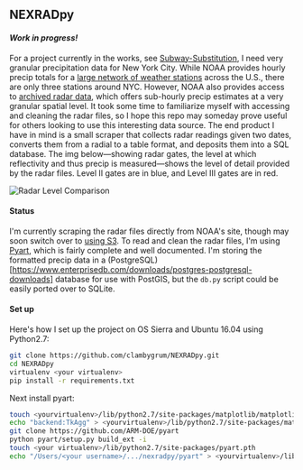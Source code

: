 ## NEXRADpy
#### _Work in progress!_

For a project currently in the works, see [Subway-Substitution](https://github.com/clambygrum/substitution), I need very granular precipitation data for New  York City. While NOAA provides hourly precip totals for a [large network of weather stations](https://www.ncdc.noaa.gov/data-access/land-based-station-data) across the U.S., there are only three stations around NYC. However, NOAA also provides access to [archived radar data](https://www.ncdc.noaa.gov/data-access/radar-data), which offers sub-hourly precip estimates at a very granular spatial level. It took some time to familiarize myself with accessing and cleaning the radar files, so I hope this repo may someday prove useful for others looking to use this interesting data source. The end product I have in mind is a small scraper that collects radar readings given two dates, converts them from a radial to a table format, and deposits them into a SQL database. The img below&mdash;showing radar gates, the level at which reflectivity and thus precip is measured&mdash;shows the level of detail provided by the radar files. Level II gates are in blue, and Level III gates are in red.

![Radar Level Comparison](https://github.com/clambygrum/NEXRADpy/blob/master/l2_l3_comparison.PNG)

#### Status
I'm currently scraping the radar files directly from NOAA's site, though may soon switch over to [using S3](https://eng.climate.com/2015/10/27/how-to-read-and-display-nexrad-on-aws-using-python/). To read and clean the radar files, I'm using [Pyart](https://arm-doe.github.io/pyart/dev/index.html), which is fairly complete and well documented. I'm storing the formatted precip data in a (PostgreSQL)[https://www.enterprisedb.com/downloads/postgres-postgresql-downloads] database for use with PostGIS, but the `db.py` script could be easily ported over to SQLite.  

#### Set up
Here's how I set up the project on OS Sierra and Ubuntu 16.04 using Python2.7:

```bash
git clone https://github.com/clambygrum/NEXRADpy.git
cd NEXRADpy
virtualenv <your virtualenv>
pip install -r requirements.txt
```

Next install pyart:

```bash
touch <yourvirtualenv>/lib/python2.7/site-packages/matplotlib/matplotlibrc
echo "backend:TkAgg" > <yourvirtualenv>/lib/python2.7/site-packages/matplotlib/matplotlibrc
git clone https://github.com/ARM-DOE/pyart
python pyart/setup.py build_ext -i
touch <your virtualenv>/lib/python2.7/site-packages/pyart.pth
echo "/Users/<your username>/.../nexradpy/pyart" > <yourvirtualenv>/lib/python2.7/site-packages/pyart.pth
```

